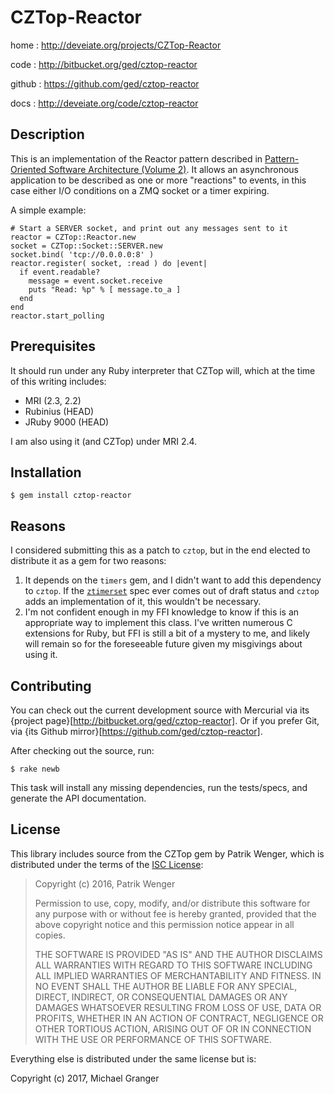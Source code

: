 # CZTop-Reactor

home
: http://deveiate.org/projects/CZTop-Reactor

code
: http://bitbucket.org/ged/cztop-reactor

github
: https://github.com/ged/cztop-reactor

docs
: http://deveiate.org/code/cztop-reactor


## Description

This is an implementation of the Reactor pattern described in [Pattern-Oriented
Software Architecture (Volume 2)][POSA2]. It allows an asynchronous application
to be described as one or more "reactions" to events, in this case either I/O
conditions on a ZMQ socket or a timer expiring.

A simple example:

    # Start a SERVER socket, and print out any messages sent to it
    reactor = CZTop::Reactor.new
    socket = CZTop::Socket::SERVER.new
    socket.bind( 'tcp://0.0.0.0:8' )
    reactor.register( socket, :read ) do |event|
      if event.readable?
        message = event.socket.receive
        puts "Read: %p" % [ message.to_a ]
      end
    end
    reactor.start_polling


## Prerequisites

It should run under any Ruby interpreter that CZTop will, which at the time of
this writing includes:

* MRI (2.3, 2.2)
* Rubinius (HEAD)
* JRuby 9000 (HEAD)

I am also using it (and CZTop) under MRI 2.4.


## Installation

    $ gem install cztop-reactor


## Reasons

I considered submitting this as a patch to `cztop`, but in the end elected to
distribute it as a gem for two reasons:

1. It depends on the `timers` gem, and I didn't want to add this dependency to
   `cztop`. If the [`ztimerset`][ztimerset] spec ever comes out of draft status
   and `cztop` adds an implementation of it, this wouldn't be necessary.
2. I'm not confident enough in my FFI knowledge to know if this is an
   appropriate way to implement this class. I've written numerous C extensions 
   for Ruby, but FFI is still a bit of a mystery to me, and likely will remain 
   so for the foreseeable future given my misgivings about using it.


## Contributing

You can check out the current development source with Mercurial via its
{project page}[http://bitbucket.org/ged/cztop-reactor]. Or if you prefer Git,
via {its Github mirror}[https://github.com/ged/cztop-reactor].

After checking out the source, run:

    $ rake newb

This task will install any missing dependencies, run the tests/specs,
and generate the API documentation.


## License

This library includes source from the CZTop gem by Patrik Wenger, which is
distributed under the terms of the [ISC
License](http://opensource.org/licenses/ISC):

> Copyright (c) 2016, Patrik Wenger
>
> Permission to use, copy, modify, and/or distribute this software for
> any purpose with or without fee is hereby granted, provided that
> the above copyright notice and this permission notice appear in all
> copies.
>
> THE SOFTWARE IS PROVIDED "AS IS" AND THE AUTHOR DISCLAIMS ALL
> WARRANTIES WITH REGARD TO THIS SOFTWARE INCLUDING ALL IMPLIED
> WARRANTIES OF MERCHANTABILITY AND FITNESS. IN NO EVENT SHALL THE
> AUTHOR BE LIABLE FOR ANY SPECIAL, DIRECT, INDIRECT, OR CONSEQUENTIAL
> DAMAGES OR ANY DAMAGES WHATSOEVER RESULTING FROM LOSS OF USE, DATA
> OR PROFITS, WHETHER IN AN ACTION OF CONTRACT, NEGLIGENCE OR OTHER
> TORTIOUS ACTION, ARISING OUT OF OR IN CONNECTION WITH THE USE OR
> PERFORMANCE OF THIS SOFTWARE.

Everything else is distributed under the same license but is:

Copyright (c) 2017, Michael Granger


[POSA2]: http://www.cs.wustl.edu/~schmidt/POSA/POSA2/
[ztimerset]: http://czmq.zeromq.org/czmq4-0:ztimerset


